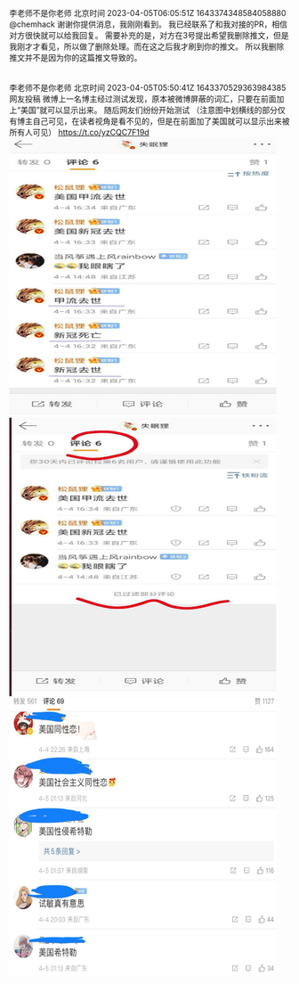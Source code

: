 李老师不是你老师 北京时间 2023-04-05T06:05:51Z 1643374348584058880<br>@chemhack 谢谢你提供消息，我刚刚看到。
我已经联系了和我对接的PR，相信对方很快就可以给我回复。
需要补充的是，对方在3号提出希望我删除推文，但是我刚才才看见，所以做了删除处理。而在这之后我才刷到你的推文。
所以我删除推文并不是因为你的这篇推文导致的。<br><br><br>李老师不是你老师 北京时间 2023-04-05T05:50:41Z 1643370529363984385<br>网友投稿
微博上一名博主经过测试发现，原本被微博屏蔽的词汇，只要在前面加上“美国”就可以显示出来。
随后网友们纷纷开始测试
（注意图中划横线的部分仅有博主自己可见，在读者视角是看不见的，但是在前面加了美国就可以显示出来被所有人可见） https://t.co/yzCQC7F19d<br><img src='/temp/image/2023/v-Month-4/1643370529363984385_0.jpg' width='480' height='500'><img src='/temp/image/2023/v-Month-4/1643370529363984385_1.jpg' width='480' height='500'><img src='/temp/image/2023/v-Month-4/1643370529363984385_2.jpg' width='480' height='500'><br><br>